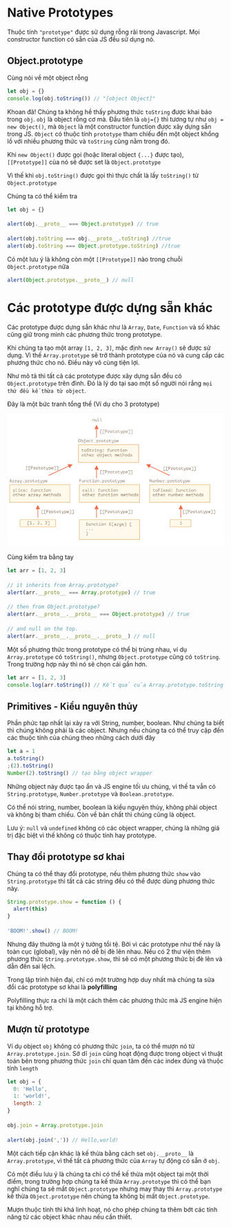 # Native Prototypes

Thuộc tính `"prototype"` được sử dụng rỗng rãi trong Javascript. Mọi constructor function có sẵn của JS đều sử dụng nó.

## Object.prototype

Cùng nói về một object rỗng

```javascript
let obj = {}
console.log(obj.toString()) // "[object Object]"
```

Khoan đã! Chúng ta không hề thấy phương thức `toString` được khai báo trong `obj`. `obj` là object rỗng cơ mà.
Đầu tiên là `obj={}` thì tương tự như `obj = new Object()`, mà `Object` là một constructor function được xây dựng sẵn trong JS. `Object` có thuộc tính `prototype` tham chiếu đến một object khổng lồ với nhiều phương thức và `toString` cũng nằm trong đó.

Khi `new Object()` được gọi (hoặc literal object `{...}` được tạo), `[[Prototype]]` của nó sẽ được set là `Object.prototype`

Vì thế khi `obj.toString()` được gọi thì thực chất là lấy `toString()` từ `Object.prototype`

Chúng ta có thể kiểm tra

```javascript
let obj = {}

alert(obj.__proto__ === Object.prototype) // true

alert(obj.toString === obj.__proto__.toString) //true
alert(obj.toString === Object.prototype.toString) //true
```

Có một lưu ý là không còn một `[[Prototype]]` nào trong chuỗi `Object.prototype` nữa

```javascript
alert(Object.prototype.__proto__) // null
```

# Các prototype được dựng sẵn khác

Các prototype được dựng sẵn khác như là `Array`, `Date`, `Function` và số khác cũng giữ trong mình các phương thức trong prototype.

Khi chúng ta tạo một array `[1, 2, 3]`, mặc định `new Array()` sẽ được sử dụng. Vì thế `Array.prototype` sẽ trở thành prototype của nó và cung cấp các phương thức cho nó. Điều này vô cùng tiện lợi.

Như mô tả thì tất cả các prototype được xây dựng sẵn đều có `Object.prototype` trên đỉnh. Đó là lý do tại sao một số người nói rắng `mọi thứ đều kế thừa từ object`.

Đây là một bức tranh tổng thể (Ví dụ cho 3 prototype)

![Object prototype](./object-prototype.PNG)

Cùng kiểm tra bằng tay

```javascript
let arr = [1, 2, 3]

// it inherits from Array.prototype?
alert(arr.__proto__ === Array.prototype) // true

// then from Object.prototype?
alert(arr.__proto__.__proto__ === Object.prototype) // true

// and null on the top.
alert(arr.__proto__.__proto__.__proto__) // null
```

Một số phương thức trong prototype có thể bị trùng nhau, ví dụ `Array.prototype` có `toString()`, nhưng `Object.prototype` cũng có `toString`. Trong trường hợp này thì nó sẽ chọn cái gần hơn.

```javascript
let arr = [1, 2, 3]
console.log(arr.toString()) // Kết quả của Array.prototype.toString
```

## Primitives - Kiểu nguyên thủy

Phần phức tạp nhất lại xảy ra với String, number, boolean.
Như chúng ta biết thì chúng không phải là các object. Nhưng nếu chúng ta có thể truy cập đến các thuộc tính của chúng theo những cách dưới đây

```javascript
let a = 1
a.toString()
;(2).toString()
Number(2).toString() // tạo bằng object wrapper
```

Những object này được tạo ẩn và JS engine tối ưu chúng, vì thế ta vẫn có `String.prototype`, `Number.prototype` và `Boolean.prototype`.

Có thể nói string, number, boolean là kiểu nguyên thủy, không phải object và không bị tham chiếu. Còn về bản chất thì chúng cũng là object.

Lưu ý: `null` và `undefined` không có các object wrapper, chúng là những giá trị đặc biệt vì thế không có thuộc tính hay prototype.

## Thay đổi prototype sơ khai

Chúng ta có thể thay đổi prototype, nếu thêm phương thức `show` vào `String.prototype` thì tất cả các string đều có thể được dùng phương thức này.

```javascript
String.prototype.show = function () {
  alert(this)
}

'BOOM!'.show() // BOOM!
```

Nhưng đây thường là một ý tưởng tồi tệ. Bởi vì các prototype như thế này là toàn cục (global), vậy nên nó dễ bị đè lên nhau. Nếu có 2 thư viện thêm phương thức `String.prototype.show`, thì sẽ có một phương thức bị đè lên và dẫn đến sai lệch.

Trong lập trình hiện đại, chỉ có một trường hợp duy nhất mà chúng ta sửa đổi các prototype sơ khai là **polyfilling**

Polyfilling thực ra chỉ là một cách thêm các phương thức mà JS engine hiện tại không hỗ trợ.

## Mượn từ prototype

Ví dụ object `obj` không có phương thức `join`, ta có thể mượn nó từ `Array.prototype.join`. Sở dĩ `join` cũng hoạt động được trong object vì thuật toán bên trong phương thức `join` chỉ quan tâm đến các index đúng và thuộc tính `length`

```js
let obj = {
  0: 'Hello',
  1: 'world!',
  length: 2
}

obj.join = Array.prototype.join

alert(obj.join(',')) // Hello,world!
```

Một cách tiếp cận khác là kế thừa bằng cách set `obj.__proto__` là `Array.prototype`, vì thế tất cả phương thức của `Array` tự động có sẵn ở `obj`.

Có một điều lưu ý là chúng ta chỉ có thể kế thừa một object tại một thời điểm, trong trường hợp chúng ta kế thừa `Array.prototype` thì có thể bạn nghĩ chúng ta sẽ mất `Object.prototype` nhưng may thay thì `Array.prototype` kế thừa `Object.prototype` nên chúng ta không bị mất `Object.prototype`.

Mượn thuộc tính thì khá linh hoạt, nó cho phép chúng ta thêm bớt các tính năng từ các object khác nhau nếu cần thiết.